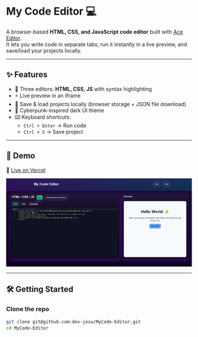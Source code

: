 # My Code Editor 💻

A browser-based **HTML, CSS, and JavaScript code editor** built with [Ace Editor](https://ace.c9.io/).  
It lets you write code in separate tabs, run it instantly in a live preview, and save/load your projects locally.

---

## ✨ Features
- 📝 Three editors: **HTML, CSS, JS** with syntax highlighting  
- ⚡ Live preview in an iframe  
- 💾 Save & load projects locally (browser storage + JSON file download)  
- 🎨 Cyberpunk-inspired dark UI theme  
- ⌨️ Keyboard shortcuts:  
  - `Ctrl + Enter` → Run code  
  - `Ctrl + S` → Save project  

---

## 🚀 Demo
🔗 [Live on Vercel](https://my-code-editor-six.vercel.app/)  

![Screenshot](Assets/Screenshot.png)

---

## 🛠️ Getting Started

### Clone the repo
```sh
git clone git@github.com:dev-jesu/MyCode-Editor.git
cd MyCode-Editor
